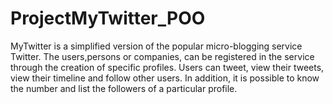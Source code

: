 # ProjectMyTwitter_POO
MyTwitter is a simplified version of the popular micro-blogging service Twitter. 
The users,persons or companies, can be registered in the service through the creation of specific profiles.
Users can tweet, view their tweets, view their timeline and follow other users.
In addition, it is possible to know the number and list the followers of a particular profile.
